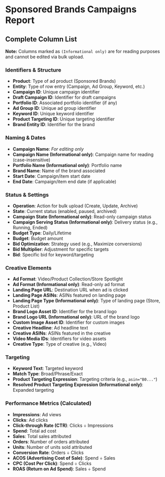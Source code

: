 # Sponsored Brands Campaigns Report

## Complete Column List

**Note:** Columns marked as `(Informational only)` are for reading purposes and cannot be edited via bulk upload.

### Identifiers & Structure
- **Product**: Type of ad product (Sponsored Brands)
- **Entity**: Type of row entry (Campaign, Ad Group, Keyword, etc.)
- **Campaign ID**: Unique campaign identifier
- **Draft Campaign ID**: Identifier for draft campaigns
- **Portfolio ID**: Associated portfolio identifier (if any)
- **Ad Group ID**: Unique ad group identifier
- **Keyword ID**: Unique keyword identifier
- **Product Targeting ID**: Unique targeting identifier
- **Brand Entity ID**: Identifier for the brand

### Naming & Dates
- **Campaign Name**: *For editing only*
- **Campaign Name (Informational only)**: Campaign name for reading (case-insensitive)
- **Portfolio Name (Informational only)**: Portfolio name
- **Brand Name**: Name of the brand associated
- **Start Date**: Campaign/item start date
- **End Date**: Campaign/item end date (if applicable)

### Status & Settings
- **Operation**: Action for bulk upload (Create, Update, Archive)
- **State**: Current status (enabled, paused, archived)
- **Campaign State (Informational only)**: Read-only campaign status
- **Campaign Serving Status (Informational only)**: Delivery status (e.g., Running, Ended)
- **Budget Type**: Daily/Lifetime
- **Budget**: Budget amount
- **Bid Optimization**: Strategy used (e.g., Maximize conversions)
- **Bid Multiplier**: Adjustment for specific targets
- **Bid**: Specific bid for keyword/targeting

### Creative Elements
- **Ad Format**: Video/Product Collection/Store Spotlight
- **Ad Format (Informational only)**: Read-only ad format
- **Landing Page URL**: Destination URL when ad is clicked
- **Landing Page ASINs**: ASINs featured on landing page
- **Landing Page Type (Informational only)**: Type of landing page (Store, Product List)
- **Brand Logo Asset ID**: Identifier for the brand logo
- **Brand Logo URL (Informational only)**: URL of the brand logo
- **Custom Image Asset ID**: Identifier for custom images
- **Creative Headline**: Ad headline text
- **Creative ASINs**: ASINs featured in the creative
- **Video Media IDs**: Identifiers for video assets
- **Creative Type**: Type of creative (e.g., Video)

### Targeting
- **Keyword Text**: Targeted keyword
- **Match Type**: Broad/Phrase/Exact
- **Product Targeting Expression**: Targeting criteria (e.g., `asin="B0..."`)
- **Resolved Product Targeting Expression (Informational only)**: Expanded targeting

### Performance Metrics (Calculated)
- **Impressions**: Ad views
- **Clicks**: Ad clicks
- **Click-through Rate (CTR)**: Clicks ÷ Impressions
- **Spend**: Total ad cost
- **Sales**: Total sales attributed
- **Orders**: Number of orders attributed
- **Units**: Number of units sold attributed
- **Conversion Rate**: Orders ÷ Clicks
- **ACOS (Advertising Cost of Sale)**: Spend ÷ Sales
- **CPC (Cost Per Click)**: Spend ÷ Clicks
- **ROAS (Return on Ad Spend)**: Sales ÷ Spend
